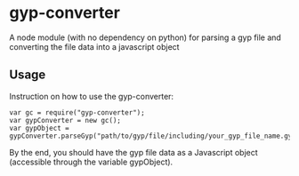 # gyp-converter

A node module (with no dependency on python) for parsing a gyp file and converting the file data into a javascript object

## Usage

Instruction on how to use the gyp-converter:

```
var gc = require("gyp-converter");
var gypConverter = new gc();
var gypObject = gypConverter.parseGyp("path/to/gyp/file/including/your_gyp_file_name.gyp");
```

By the end, you should have the gyp file data as a Javascript object (accessible through the variable gypObject).